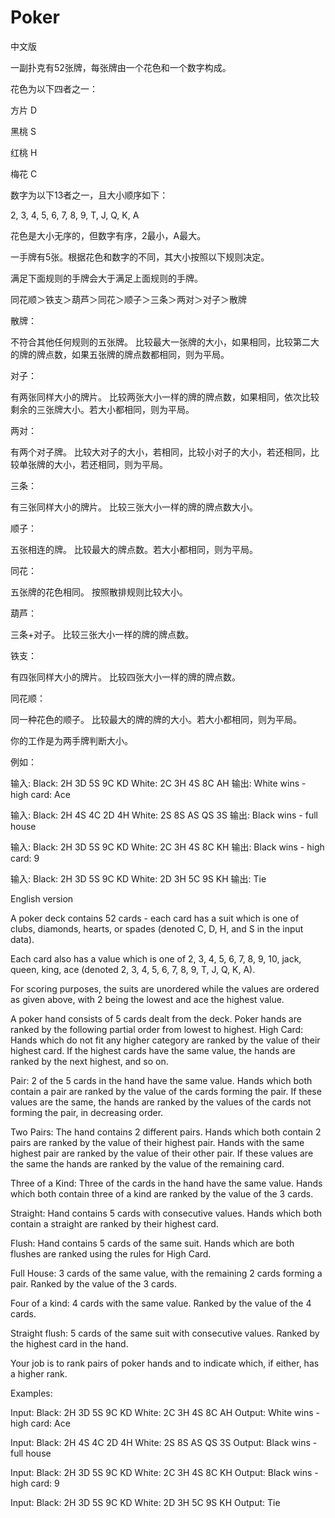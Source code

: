 # Poker
中文版

一副扑克有52张牌，每张牌由一个花色和一个数字构成。

花色为以下四者之一：

方片 D

黑桃 S

红桃 H

梅花 C

数字为以下13者之一，且大小顺序如下：

2, 3, 4, 5, 6, 7, 8, 9, T, J, Q, K, A

花色是大小无序的，但数字有序，2最小，A最大。

一手牌有5张。根据花色和数字的不同，其大小按照以下规则决定。

满足下面规则的手牌会大于满足上面规则的手牌。

同花顺＞铁支＞葫芦＞同花＞顺子＞三条＞两对＞对子＞散牌

散牌：

不符合其他任何规则的五张牌。 比较最大一张牌的大小，如果相同，比较第二大的牌的牌点数，如果五张牌的牌点数都相同，则为平局。

对子：

有两张同样大小的牌片。 比较两张大小一样的牌的牌点数，如果相同，依次比较剩余的三张牌大小。若大小都相同，则为平局。

两对：

有两个对子牌。 比较大对子的大小，若相同，比较小对子的大小，若还相同，比较单张牌的大小，若还相同，则为平局。

三条：

有三张同样大小的牌片。 比较三张大小一样的牌的牌点数大小。

顺子：

五张相连的牌。 比较最大的牌点数。若大小都相同，则为平局。

同花：

五张牌的花色相同。 按照散排规则比较大小。

葫芦：

三条+对子。 比较三张大小一样的牌的牌点数。

铁支：

有四张同样大小的牌片。 比较四张大小一样的牌的牌点数。

同花顺：

同一种花色的顺子。 比较最大的牌的牌的大小。若大小都相同，则为平局。

你的工作是为两手牌判断大小。

例如：

输入: Black: 2H 3D 5S 9C KD White: 2C 3H 4S 8C AH 输出: White wins - high card: Ace

输入: Black: 2H 4S 4C 2D 4H White: 2S 8S AS QS 3S 输出: Black wins - full house

输入: Black: 2H 3D 5S 9C KD White: 2C 3H 4S 8C KH 输出: Black wins - high card: 9

输入: Black: 2H 3D 5S 9C KD White: 2D 3H 5C 9S KH 输出: Tie

English version

A poker deck contains 52 cards - each card has a suit which is one of clubs, diamonds, hearts, or spades (denoted C, D, H, and S in the 
input data).

Each card also has a value which is one of 2, 3, 4, 5, 6, 7, 8, 9, 10, jack, queen, king, ace (denoted 2, 3, 4, 5, 6, 7, 8, 9, T, J, Q, K, A).

For scoring purposes, the suits are unordered while the values are ordered as given above, with 2 being the lowest and ace the highest value.

A poker hand consists of 5 cards dealt from the deck. Poker hands are ranked by the following partial order from lowest to highest.
High Card: Hands which do not fit any higher category are ranked by the value of their highest card. If the highest cards have the same value, the hands are ranked by the next highest, and so on.

Pair: 2 of the 5 cards in the hand have the same value. Hands which both contain a pair are ranked by the value of the cards forming the pair. If these values are the same, the hands are ranked by the values of the cards not forming the pair, in decreasing order.

Two Pairs: The hand contains 2 different pairs. Hands which both contain 2 pairs are ranked by the value of their highest pair. Hands with the same highest pair are ranked by the value of their other pair. If these values are the same the hands are ranked by the value of the remaining card.

Three of a Kind: Three of the cards in the hand have the same value. Hands which both contain three of a kind are ranked by the value of the 3 cards.

Straight: Hand contains 5 cards with consecutive values. Hands which both contain a straight are ranked by their highest card.

Flush: Hand contains 5 cards of the same suit. Hands which are both flushes are ranked using the rules for High Card.

Full House: 3 cards of the same value, with the remaining 2 cards forming a pair. Ranked by the value of the 3 cards.

Four of a kind: 4 cards with the same value. Ranked by the value of the 4 cards.

Straight flush: 5 cards of the same suit with consecutive values. Ranked by the highest card in the hand.

Your job is to rank pairs of poker hands and to indicate which, if either, has a higher rank.

Examples:

Input: Black: 2H 3D 5S 9C KD White: 2C 3H 4S 8C AH Output: White wins - high card: Ace

Input: Black: 2H 4S 4C 2D 4H White: 2S 8S AS QS 3S Output: Black wins - full house

Input: Black: 2H 3D 5S 9C KD White: 2C 3H 4S 8C KH Output: Black wins - high card: 9

Input: Black: 2H 3D 5S 9C KD White: 2D 3H 5C 9S KH Output: Tie
